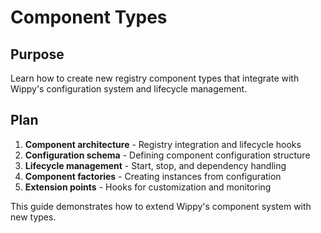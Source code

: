 # Component Types

<!--
TOC: Advanced Patterns > Custom Framework Extensions > Component Types
Audience: Framework developers
Duration: 40 minutes
Prerequisites: Custom Modules understanding
-->

## Purpose

Learn how to create new registry component types that integrate with Wippy's configuration system and lifecycle management.

## Plan

1. **Component architecture** - Registry integration and lifecycle hooks
2. **Configuration schema** - Defining component configuration structure
3. **Lifecycle management** - Start, stop, and dependency handling
4. **Component factories** - Creating instances from configuration
5. **Extension points** - Hooks for customization and monitoring

This guide demonstrates how to extend Wippy's component system with new types.

<!--
Implementation will cover:
- Component interface implementation
- Configuration validation and parsing
- Lifecycle hook implementation
- Component factory patterns
- Registry integration and metadata
- Extension point design and implementation
-->
